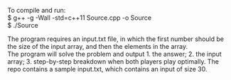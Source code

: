 To compile and run:  
$ g++ -g -Wall -std=c++11 Source.cpp -o Source  
$ ./Source  
  
The program requires an input.txt file, in which the first number should be the size of the input array, and then the elements in the array.  
The program will solve the problem and output 1. the answer; 2. the input array; 3. step-by-step breakdown when both players play optimally.
The repo contains a sample input.txt, which contains an input of size 30.
